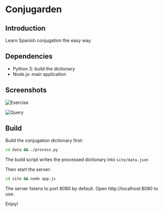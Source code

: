 # Conjugarden

## Introduction
Learn Spanish conjugation the easy way.

## Dependencies

* Python 3: build the dictionary
* Node.js: main application

## Screenshots
![Exercise](https://github.com/hghwng/conjugarden/raw/master/screenshots/exercise.png)

![Query](https://github.com/hghwng/conjugarden/raw/master/screenshots/query.png)

## Build

Build the conjugation dictionary first:

```bash
cd data && ./process.py
```

The build script writes the processed dictionary into `site/data.json`

Then start the server:

```bash
cd site && node app.js
```

The server listens to port 8080 by default. Open http://localhost:8080 to use.


Enjoy!
